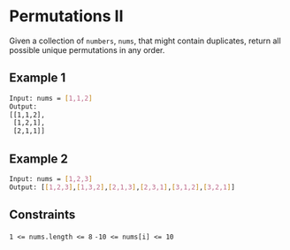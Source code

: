 # Permutations II

Given a collection of `numbers`, `nums`, that might contain duplicates, return all possible unique permutations in any order.

## Example 1

```bash
Input: nums = [1,1,2]
Output:
[[1,1,2],
 [1,2,1],
 [2,1,1]]
 ```

## Example 2

```bash
Input: nums = [1,2,3]
Output: [[1,2,3],[1,3,2],[2,1,3],[2,3,1],[3,1,2],[3,2,1]]
```

## Constraints

`1 <= nums.length <= 8`
`-10 <= nums[i] <= 10`
